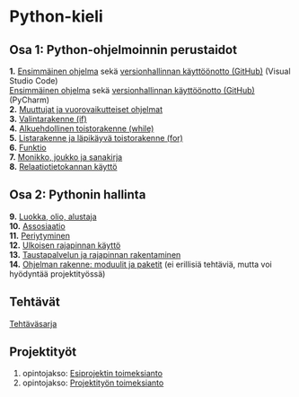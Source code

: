 # Python-kieli

## Osa 1: Python-ohjelmoinnin perustaidot

**1.** [Ensimmäinen ohjelma](01a_Ensimmainen_ohjelma_vscode.md) sekä [versionhallinnan käyttöönotto (GitHub)](01b_Versionhallinnan_kayttoonotto_vscode.md) (Visual Studio Code)  
[Ensimmäinen ohjelma](01a_Ensimmäinen_ohjelma.md) sekä [versionhallinnan käyttöönotto (GitHub)](01b_Versionhallinnan_käyttöönotto.md) (PyCharm)  
**2.** [Muuttujat ja vuorovaikutteiset ohjelmat](02_Muuttujat_ja_vuorovaikutteiset_ohjelmat.md)  
**3.** [Valintarakenne (if)](03_Valintarakenne.md)  
**4.** [Alkuehdollinen toistorakenne (while)](04_While-toistorakenne.md)  
**5.** [Listarakenne ja läpikäyvä toistorakenne (for)](05_Listarakenne_ja_for-toistorakenne.md)  
**6.** [Funktio](06_Funktio.md)  
**7.** [Monikko, joukko ja sanakirja](07_Monikko_joukko_ja_sanakirja.md)  
**8.** [Relaatiotietokannan käyttö](08_Relaatiotietokannan_käyttö.md)  

## Osa 2: Pythonin hallinta

**9.** [Luokka, olio, alustaja](09_Olio-ohjelmoinnin_lähtökohdat.md)  
**10.** [Assosiaatio](10_Assosiaatio.md)  
**11.** [Periytyminen](11_Periytyminen.md)  
**12.** [Ulkoisen rajapinnan käyttö](12_Ulkoisen_rajapinnan_käyttö.md)  
**13.** [Taustapalvelun ja rajapinnan rakentaminen](13_Taustapalvelun_ja_rajapinnan_rakentaminen.md)  
**14.** [Ohjelman rakenne: moduulit ja paketit](14_Ohjelman_rakenne.md) (ei erillisiä tehtäviä, mutta voi hyödyntää projektityössä)

## Tehtävät

[Tehtäväsarja](Tehtävät.md)

## Projektityöt

1. opintojakso: [Esiprojektin toimeksianto](Projektityö/01_Esiprojektin_toimeksianto.md)
2. opintojakso: [Projektityön toimeksianto](Projektityö/02_Projektityön_toimeksianto.md)

